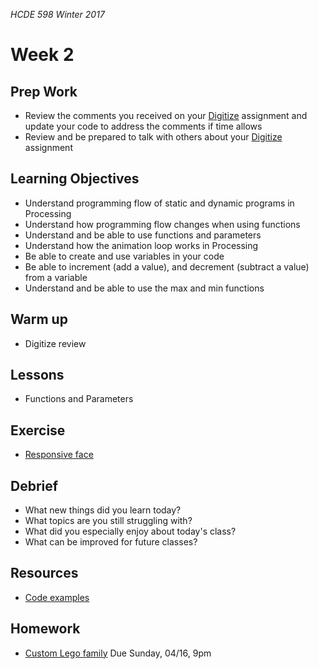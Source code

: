 _HCDE 598 Winter 2017_

# Week 2

## Prep Work
* Review the comments you received on your [Digitize](../week1/homework/digitize.md) assignment and update your code to address the comments if time allows
* Review and be prepared to talk with others about your [Digitize](../week1/homework/digitize.md) assignment

## Learning Objectives
* Understand programming flow of static and dynamic programs in Processing
* Understand how programming flow changes when using functions
* Understand and be able to use functions and parameters
* Understand how the animation loop works in Processing
* Be able to create and use variables in your code
* Be able to increment (add a value), and decrement (subtract a value) from a variable
* Understand and be able to use the max and min functions

## Warm up
* Digitize review

## Lessons
* Functions and Parameters

## Exercise
* [Responsive face](exercises/face.md)

## Debrief
* What new things did you learn today?
* What topics are you still struggling with?
* What did you especially enjoy about today's class?
* What can be improved for future classes?

## Resources
* [Code examples]()

## Homework
* [Custom Lego family](homework/lego-family.md) Due Sunday, 04/16, 9pm